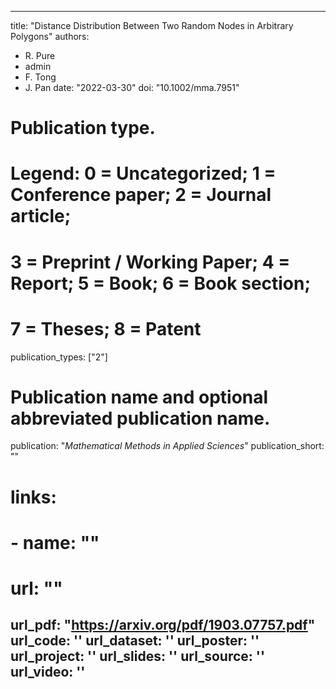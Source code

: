
---
title: "Distance Distribution Between Two Random Nodes in Arbitrary Polygons"
authors:
- R. Pure
- admin
- F. Tong
- J. Pan
date: "2022-03-30"
doi: "10.1002/mma.7951"

# Publication type.
# Legend: 0 = Uncategorized; 1 = Conference paper; 2 = Journal article;
# 3 = Preprint / Working Paper; 4 = Report; 5 = Book; 6 = Book section;
# 7 = Theses; 8 = Patent
publication_types: ["2"]

# Publication name and optional abbreviated publication name.
publication: "*Mathematical Methods in Applied Sciences*"
publication_short: ""

# links:
# - name: ""
#   url: ""
url_pdf: "https://arxiv.org/pdf/1903.07757.pdf"
url_code: ''
url_dataset: ''
url_poster: ''
url_project: ''
url_slides: ''
url_source: ''
url_video: ''
---


